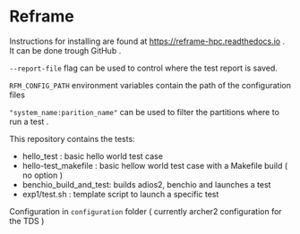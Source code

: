# Reframe 

Instructions for installing are found at https://reframe-hpc.readthedocs.io . It can be done trough GitHub .

`--report-file` flag can be used to control where the test report is saved.

`RFM_CONFIG_PATH` environment variables contain the path of the configuration files

`"system_name:parition_name"` can be used to filter the partitions where to run a test .

This repository contains the tests:

- hello_test : basic hello world test case
- hello-test_makefile : basic hellow world test case with a Makefile build ( no option )
- benchio_build_and_test: builds adios2, benchio and launches a test
- exp1/test.sh : template script to launch a specific test

Configuration in `configuration` folder ( currently archer2 configuration for the TDS )

